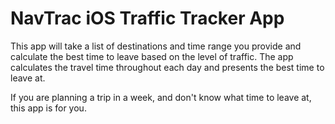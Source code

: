 NavTrac iOS Traffic Tracker App
===============================

This app will take a list of destinations and time range you provide and calculate the best time to leave based on the level of traffic. The app calculates the travel time throughout each day and presents the best time to leave at. 

If you are planning a trip in a week, and don't know what time to leave at, this app is for you.
